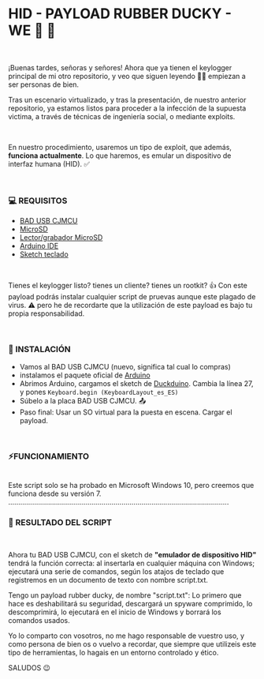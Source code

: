 <H1>HID - PAYLOAD RUBBER DUCKY - WE 💛 🦆 </H1>
<br>
 <p>¡Buenas tardes, señoras y señores! Ahora que ya tienen el keylogger principal de mi otro repositorio, y veo que siguen leyendo 👨‍💻 empiezan a ser personas de bien.</p>
 <p>Tras un escenario virtualizado, y tras la presentación, de nuestro anterior repositorio, ya estamos listos para proceder a la infección de la supuesta victima, a través de técnicas de ingeniería social, o mediante exploits.</p>
 <br><p>En nuestro procedimiento, usaremos un tipo de exploit, que además, <b>funciona actualmente</b>. Lo que haremos, es emular un dispositivo de interfaz humana (HID). ✅</p><br>
 <p><h3>💻 REQUISITOS </h3></p>  <ul> <li><a href="https://amzn.to/49gn7gZ" target="blank_"> BAD USB CJMCU</a></li> <li><a href="https://amzn.to/47T6dUk" target="blank_">MicroSD</a></li> <a href="https://amzn.to/3uduel2" target="blank_"><li>Lector/grabador MicroSD</li></a> <a href="https://downloads.arduino.cc/arduino-ide/nightly/arduino-ide_nightly-latest_Windows_64bit.zip" target="blank_"><li>Arduino IDE</li></a><a href="https://github.com/Seytonic/Duckduino-microSD/blob/master/Duckduino-microSD/Duckduino-microSD.ino" target="blank_"><li>Sketch teclado</li></a></ul><br>
  <p>Tienes el keylogger listo? tienes un cliente? tienes un rootkit? 👍 Con este payload podrás instalar cualquier script de pruevas aunque este plagado de virus. ⚠ pero he de recordarte que la utilización de este payload es bajo tu propia responsabilidad. </p><br><h3>📀 INSTALACIÓN</h3>
 <ul><li>Vamos al BAD USB CJMCU (nuevo, significa tal cual lo compras)</li> <li>instalamos el paquete oficial de <a href="https://downloads.arduino.cc/arduino-ide/nightly/arduino-ide_nightly-latest_Windows_64bit.zip" target="blank_">Arduino</a></li>
<li>Abrimos Arduino, cargamos el sketch de <a href="https://github.com/Seytonic/Duckduino-microSD/blob/master/Duckduino-microSD/Duckduino-microSD.ino" target="blank_">Duckduino</a>. Cambia la línea 27, y pones <code>Keyboard.begin (KeyboardLayout_es_ES)</code></li> <li>Súbelo a la placa BAD USB CJMCU. 📤</li> <li> Paso final: Usar un SO virtual para la puesta en escena. Cargar el payload.</li></ul><br><h3>⚡FUNCIONAMIENTO</h3><BR>Este script solo se ha probado en Microsoft Windows 10, pero creemos que funciona desde su versión 7.
<br>
...............................................................................................................
 <br>         
<h3>🔎 RESULTADO DEL SCRIPT</h3><br>
<p>Ahora tu BAD USB CJMCU, con el sketch de <b>"emulador de dispositivo HID"</b> tendrá la función correcta: al insertarla en cualquier máquina con Windows; ejecutará una serie de comandos, según los atajos de teclado que registremos en un documento de texto con nombre script.txt.</p>
<p>Tengo un payload rubber ducky, de nombre "script.txt": Lo primero que hace es deshabilitará su seguridad, descargará un spyware comprimido, lo descomprimirá, lo ejecutará en el inicio de Windows y borrará los comandos usados.</p>
<p>Yo lo comparto con vosotros, no me hago responsable de vuestro uso, y como persona de bien os o vuelvo a recordar, que siempre que utilizeis este tipo de herramientas, lo hagais en un entorno controlado y ético.</p>
SALUDOS 😉

